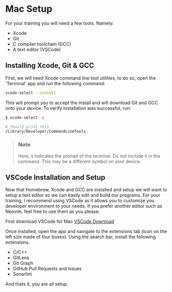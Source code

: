 # Mac Setup

For your training you will need a few tools. Namely:

- Xcode
- Git
- C compiler toolchain (GCC)
- A text editor (VSCode)

## Installing Xcode, Git & GCC

First, we will need Xcode command line tool utilities, to do so, open the 'Terminal' app and run the following command:

```sh
xcode-select --install
```

This will prompt you to accept the install and will download Git and GCC onto your device. To verify installation was successful, run:

```sh
$ xcode-select -p

# Should print this
/Library/Developer/CommandLineTools
```

> ### Note
>
> Here, `$` indicates the prompt of the terminal. Do not include it in the command. This may be a different symbol on your device.

## VSCode Installation and Setup

Now that Homebrew, Xcode and GCC are installed and setup we will want to setup a text editor so we can easily edit and build our programs. For your training, I recommend using VSCode as it allows you to customize you developer environment to your needs. If you prefer another editor such as Neovim, feel free to use them as you please.

First download VSCode for Mac [VSCode Download](https://code.visualstudio.com/download)

Once installed, open the app and navigate to the extensions tab (icon on the left size made of four boxes). Using the search bar, install the following extensions.

- C/C++
- GitLens
- Git Graph
- GitHub Pull Requests and Issues
- Sonarlint

And thats it, you are all setup.
